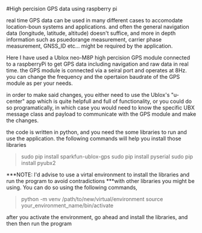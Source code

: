 #High percision GPS data using raspberry pi

real time GPS data can be used in many different cases to accomodate location-boun systems and applications.
and often the general navigation data (longitude, latitude, altitude) doesn't suffice, and more in depth information 
such as psuedorange measurement, carrier phase measurement,  GNSS_ID etc... might be required by the application.

Here I have used a Ublox neo-M8P high percision GPS module connected to a raspberryPi to get GPS data
including navigation and raw data in real time. the GPS module is connected via a seiral port and operates at 
8Hz. you can change the frequency and the opertaion baudrate of the GPS module as per your needs. 

in order to make said changes, you either need to use the Ublox's "u-center" app which is quite helpfull and full of 
functionality, or you could do so programatically, in which case you would need to know the specific UBX message
class and payload to communicate with the GPS module and make the changes. 

the code is written in python, and you need the some libraries to run and use the application.
the following commands will help you install those libraries

> sudo pip install sparkfun-ublox-gps
> sudo pip install pyserial
> sudo pip install pyubx2

***NOTE: I'd advise to use a virtal environment to install the libraries and run the program to avoid contradictions 
***with other libraries you might be using. You can do so using the following commands,

> python -m venv /path/to/new/virtual/environment
> source your_environment_name/bin/activate

after you activate the environment, go ahead and install the libraries, and then then run the program


